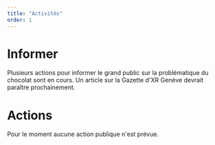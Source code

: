 ```yaml
---
title: "Activités"
order: 1
---
```

# Informer
Plusieurs actions pour informer le grand public sur la problématique du chocolat sont en cours. 
Un article sur la Gazette d'XR Genève devrait paraître prochainement.

# Actions
Pour le moment aucune action publique n'est prévue. 